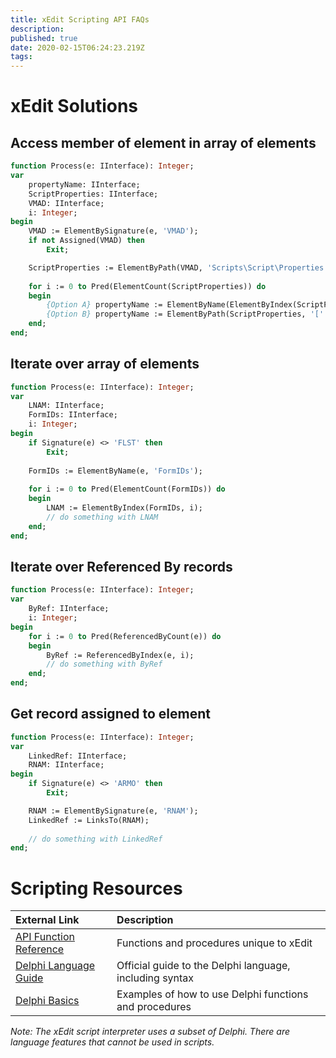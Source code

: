 ```yaml
---
title: xEdit Scripting API FAQs
description: 
published: true
date: 2020-02-15T06:24:23.219Z
tags: 
---
```


# xEdit Solutions

## Access member of element in array of elements

```pascal
function Process(e: IInterface): Integer;
var
	propertyName: IInterface;
	ScriptProperties: IInterface;
	VMAD: IInterface;
	i: Integer;
begin
	VMAD := ElementBySignature(e, 'VMAD');
	if not Assigned(VMAD) then
		Exit;

	ScriptProperties := ElementByPath(VMAD, 'Scripts\Script\Properties');
  
	for i := 0 to Pred(ElementCount(ScriptProperties)) do
	begin
		{Option A} propertyName := ElementByName(ElementByIndex(ScriptProperties, i), 'propertyName');
		{Option B} propertyName := ElementByPath(ScriptProperties, '[' + i + ']\propertyName');
	end;
end;
```

## Iterate over array of elements

```pascal
function Process(e: IInterface): Integer;
var
	LNAM: IInterface;
	FormIDs: IInterface;
	i: Integer;
begin
	if Signature(e) <> 'FLST' then
		Exit;
    
	FormIDs := ElementByName(e, 'FormIDs');
  
	for i := 0 to Pred(ElementCount(FormIDs)) do
	begin
		LNAM := ElementByIndex(FormIDs, i);
		// do something with LNAM
	end;
end;
```

## Iterate over Referenced By records

```pascal
function Process(e: IInterface): Integer;
var
	ByRef: IInterface;
	i: Integer;
begin
	for i := 0 to Pred(ReferencedByCount(e)) do
	begin
		ByRef := ReferencedByIndex(e, i);
		// do something with ByRef
	end;
end;
```

## Get record assigned to element

```pascal
function Process(e: IInterface): Integer;
var
	LinkedRef: IInterface;
	RNAM: IInterface;
begin
	if Signature(e) <> 'ARMO' then
		Exit;

	RNAM := ElementBySignature(e, 'RNAM');
	LinkedRef := LinksTo(RNAM);
  
	// do something with LinkedRef
end;
```

# Scripting Resources

External Link | Description
:--- | :---
[API Function Reference](https://tes5edit.github.io/docs/12-Scripting-Functions.html) | Functions and procedures unique to xEdit
[Delphi Language Guide](http://docwiki.embarcadero.com/RADStudio/Rio/en/Delphi_Language_Guide_Index) | Official guide to the Delphi language, including syntax 
[Delphi Basics](http://www.delphibasics.co.uk/index.html) | Examples of how to use Delphi functions and procedures

*Note: The xEdit script interpreter uses a subset of Delphi. There are language features that cannot be used in scripts.*